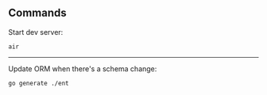 ## Commands

Start dev server:

```
air
```

---

Update ORM when there's a schema change:

```
go generate ./ent
```